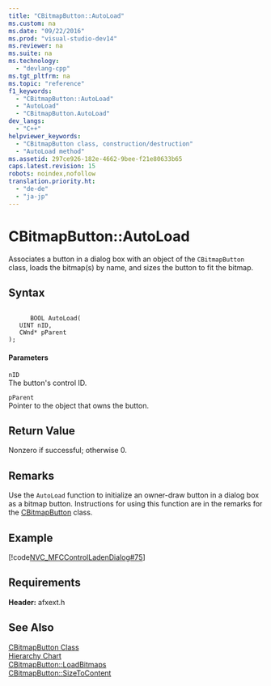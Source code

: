 ```yaml
---
title: "CBitmapButton::AutoLoad"
ms.custom: na
ms.date: "09/22/2016"
ms.prod: "visual-studio-dev14"
ms.reviewer: na
ms.suite: na
ms.technology: 
  - "devlang-cpp"
ms.tgt_pltfrm: na
ms.topic: "reference"
f1_keywords: 
  - "CBitmapButton::AutoLoad"
  - "AutoLoad"
  - "CBitmapButton.AutoLoad"
dev_langs: 
  - "C++"
helpviewer_keywords: 
  - "CBitmapButton class, construction/destruction"
  - "AutoLoad method"
ms.assetid: 297ce926-182e-4662-9bee-f21e80633b65
caps.latest.revision: 15
robots: noindex,nofollow
translation.priority.ht: 
  - "de-de"
  - "ja-jp"
---
```

# CBitmapButton::AutoLoad
Associates a button in a dialog box with an object of the `CBitmapButton` class, loads the bitmap(s) by name, and sizes the button to fit the bitmap.  
  
## Syntax  
  
```  
  
      BOOL AutoLoad(  
   UINT nID,  
   CWnd* pParent   
);  
```  
  
#### Parameters  
 `nID`  
 The button's control ID.  
  
 `pParent`  
 Pointer to the object that owns the button.  
  
## Return Value  
 Nonzero if successful; otherwise 0.  
  
## Remarks  
 Use the `AutoLoad` function to initialize an owner-draw button in a dialog box as a bitmap button. Instructions for using this function are in the remarks for the [CBitmapButton](../vs140/cbitmapbutton-class.md) class.  
  
## Example  
 [!code[NVC_MFCControlLadenDialog#75](../vs140/codesnippet/CPP/cbitmapbutton--autoload_1.cpp)]  
  
## Requirements  
 **Header:** afxext.h  
  
## See Also  
 [CBitmapButton Class](../vs140/cbitmapbutton-class.md)   
 [Hierarchy Chart](../vs140/hierarchy-chart.md)   
 [CBitmapButton::LoadBitmaps](../vs140/cbitmapbutton--loadbitmaps.md)   
 [CBitmapButton::SizeToContent](../vs140/cbitmapbutton--sizetocontent.md)